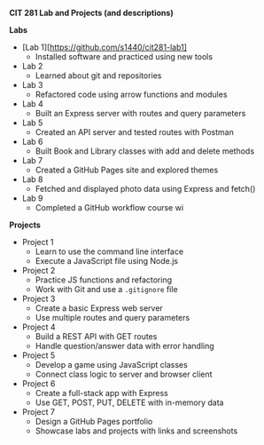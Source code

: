 **CIT 281 Lab and Projects (and descriptions)**

**Labs**
- [Lab 1][https://github.com/s1440/cit281-lab1] 
  - Installed software and practiced using new tools  
- Lab 2  
  - Learned about git and repositories  
- Lab 3  
  - Refactored code using arrow functions and modules  
- Lab 4  
  - Built an Express server with routes and query parameters  
- Lab 5  
  - Created an API server and tested routes with Postman  
- Lab 6  
  - Built Book and Library classes with add and delete methods  
- Lab 7  
  - Created a GitHub Pages site and explored themes  
- Lab 8  
  - Fetched and displayed photo data using Express and fetch()  
- Lab 9  
  - Completed a GitHub workflow course wi


**Projects**
- Project 1  
  - Learn to use the command line interface  
  - Execute a JavaScript file using Node.js  
- Project 2  
  - Practice JS functions and refactoring  
  - Work with Git and use a `.gitignore` file  
- Project 3  
  - Create a basic Express web server  
  - Use multiple routes and query parameters  
- Project 4  
  - Build a REST API with GET routes  
  - Handle question/answer data with error handling  
- Project 5  
  - Develop a game using JavaScript classes  
  - Connect class logic to server and browser client  
- Project 6  
  - Create a full-stack app with Express  
  - Use GET, POST, PUT, DELETE with in-memory data  
- Project 7  
  - Design a GitHub Pages portfolio  
  - Showcase labs and projects with links and screenshots  
